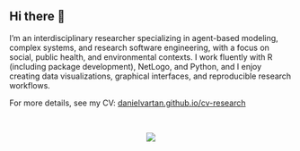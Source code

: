 ## Hi there 👋

I’m an interdisciplinary researcher specializing in agent-based modeling, complex systems, and research software engineering, with a focus on social, public health, and environmental contexts. I work fluently with R (including package development), NetLogo, and Python, and I enjoy creating data visualizations, graphical interfaces, and reproducible research workflows.

For more details, see my CV: [danielvartan.github.io/cv-research](https://danielvartan.github.io/cv-research)

<br>

<p align="center">
  <img src="https://github-readme-stats.vercel.app/api?username=danielvartan&rank_icon=github&show_icons=true&theme=transparent" />
</p>

<!-- 
&nbsp;
&ensp;
&emsp;
<space>
![My GitHub Stats](https://github-readme-stats.vercel.app/api?username=danielvartan&rank_icon=github&show_icons=true&theme=transparent)
-->
